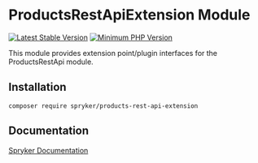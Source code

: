 # ProductsRestApiExtension Module
[![Latest Stable Version](https://poser.pugx.org/spryker/products-rest-api-extension/v/stable.svg)](https://packagist.org/packages/spryker/products-rest-api-extension)
[![Minimum PHP Version](https://img.shields.io/badge/php-%3E%3D%208.0-8892BF.svg)](https://php.net/)

This module provides extension point/plugin interfaces for the ProductsRestApi module.

## Installation

```
composer require spryker/products-rest-api-extension
```

## Documentation

[Spryker Documentation](https://docs.spryker.com)
